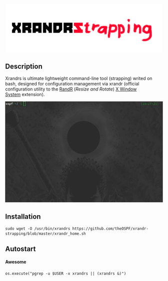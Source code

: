 ![alt text](https://github.com/theOSPF/xrandr-strapping/blob/master/assets/xrandrs.png "Logo Title Text")

## Description

Xrandrs is ultimate lightweight command-line tool (strapping) writed on bash, designed for configuration management via xrandr (official configuration utility to the [RandR](https://en.wikipedia.org/wiki/RandR "wikipedia:RandR") (_Resize and Rotate_) [X Window System](https://en.wikipedia.org/wiki/X_Window_System "wikipedia:X Window System") extension).

![alt text](https://github.com/theOSPF/xrandr-strapping/blob/master/assets/xrandrs.gif "Gif file")

## Installation

```shell
sudo wget -O /usr/bin/xrandrs https://github.com/theOSPF/xrandr-strapping/blob/master/xrandr_home.sh
```


## Autostart

#### Awesome

`os.execute("pgrep -u $USER -x xrandrs || (xrandrs &)")
`
